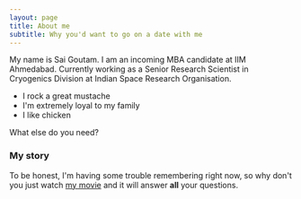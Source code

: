 ```yaml
---
layout: page
title: About me
subtitle: Why you'd want to go on a date with me
---
```


My name is Sai Goutam. I am an incoming MBA candidate at IIM Ahmedabad. Currently working as a Senior Research Scientist in Cryogenics Division at Indian Space Research Organisation.

- I rock a great mustache
- I'm extremely loyal to my family
- I like chicken

What else do you need?

### My story

To be honest, I'm having some trouble remembering right now, so why don't you just watch [my movie](https://en.wikipedia.org/wiki/The_Princess_Bride_%28film%29) and it will answer **all** your questions.
